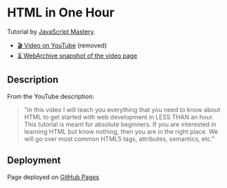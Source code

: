 # HTML in One Hour

Tutorial by [JavaScript Mastery](https://www.youtube.com/channel/UCmXmlB4-HJytD7wek0Uo97A).

- [:clapper: Video on YouTube](https://youtu.be/wsbZiNOdoZQ) (removed)
- [:hourglass_flowing_sand: WebArchive snapshot of the video page](https://web.archive.org/web/20190829035100if_/https://www.youtube.com/watch?v=wsbZiNOdoZQ)

## Description

From the YouTube description:
> "In this video I will teach you everything that you need to know about HTML to get started with web development in LESS THAN an hour. This tutorial is meant for absolute beginners. If you are interested in learning HTML but know nothing, then you are in the right place. We will go over most common HTML5 tags, attributes, semantics, etc."

## Deployment

Page deployed on [GitHub Pages](https://theagoliveira.github.io/my-website/)
